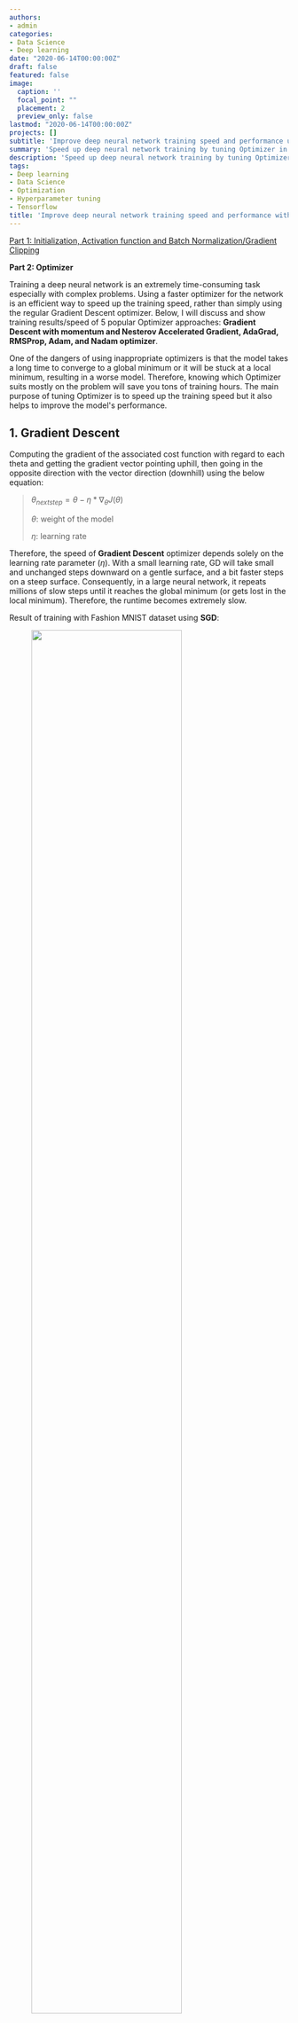 ```yaml
---
authors:
- admin
categories:
- Data Science
- Deep learning
date: "2020-06-14T00:00:00Z"
draft: false
featured: false
image:
  caption: ''
  focal_point: ""
  placement: 2
  preview_only: false
lastmod: "2020-06-14T00:00:00Z"
projects: []
subtitle: 'Improve deep neural network training speed and performance using Optimization'
summary: 'Speed up deep neural network training by tuning Optimizer in Tensorflow'
description: 'Speed up deep neural network training by tuning Optimizer in Tensorflow'
tags:
- Deep learning
- Data Science
- Optimization
- Hyperparameter tuning
- Tensorflow
title: 'Improve deep neural network training speed and performance with Optimization'
---
```


[Part 1: Initialization, Activation function and Batch Normalization/Gradient Clipping](https://geniusnhu.netlify.app/project/2020-05-30-speed-up-training-time-in-deep-neuron-net/)

**Part 2: Optimizer**

Training a deep neural network is an extremely time-consuming task especially with complex problems. Using a faster optimizer for the network is an efficient way to speed up the training speed, rather than simply using the regular Gradient Descent optimizer. Below, I will discuss and show training results/speed of 5 popular Optimizer approaches: **Gradient Descent with momentum and Nesterov Accelerated Gradient, AdaGrad, RMSProp, Adam, and Nadam optimizer**.

One of the dangers of using inappropriate optimizers is that the model takes a long time to converge to a global minimum or it will be stuck at a local minimum, resulting in a worse model. Therefore, knowing which Optimizer suits mostly on the problem will save you tons of training hours.
The main purpose of tuning Optimizer is to speed up the training speed but it also helps to improve the model's performance.

## 1. Gradient Descent

Computing the gradient of the associated cost function with regard to each theta and getting the gradient vector pointing uphill, then going in the opposite direction with the vector direction (downhill) using the below equation:

> $\theta_{next step} = \theta - \eta*  \nabla_{\theta}J(\theta)$
>
> $\theta$: weight of the model
>
> $\eta$: learning rate

Therefore, the speed of **Gradient Descent** optimizer depends solely on the learning rate parameter ($\eta$). With a small learning rate, GD will take small and unchanged steps downward on a gentle surface, and a bit faster steps on a steep surface. Consequently, in a large neural network, it repeats millions of slow steps until it reaches the global minimum (or gets lost in the local minimum). Therefore, the runtime becomes extremely slow.

Result of training with Fashion MNIST dataset using **SGD**:

<figure>
  <img src="SGD.png" alt="" style="width:80%">
  <figcaption>Firgure 1: Loss and accuracy of model using SGD with learning rate 0.001</figcaption>
</figure>

The loss declined gradually and will be closer and closer to global minimum after several more epochs.

There are other versions of Gradient Descent such as **Batch Gradient Descent** (running on a full dataset), **Mini-batch Gradient Descent** (running on random subsets of a dataset), **Stochastic Gradient Descent - SGD** (picking a random instance at each step), and all have pros and cons. **Batch Gradient Descent** can reach the global minimum at a terribly slow pace. **Mini-batch Gradient Descent** gets to the global minimum faster than BGD but it is easier to get stuck in the local minimum, and **SGD** is usually harder to get to the global minimum compared to the other two.

## 2. Momentum Optimization
Let's imagine, when a ball rolls from the summit, downward the sloping side to the foot of the hill, it will start slowly then increase the speed as the momentum picks up and eventually reaches a fast pace toward the minimum. This is how **Momentum Optimization** works. This is enabled by adding a momentum vector m and update the theta parameter with this new weight from *momentum vector* $m$

> $m$ &leftarrow; $\beta m - \eta * \nabla_{\theta}J(\theta)$
>
> $\theta_{next step}$ &leftarrow; $\theta + m$

*Gradient descent* does not take into account the previous gradients. By adding the *momentum vector*, it updates the weight $m$ after each iteration. The momentum $\beta$ is the parameter controls how fast the terminal velocity is, which is typically set at 0.9 but it should be tuned from 0.5 to 0.99. As a result, **Momentum Optimizer** converges better and faster than *SGD*.

```python
# Implement Momentum optimizer in Tensorflow
optimizer=keras.optimizers.SGD(lr=0.001, momentum=0.99)
```
<figure>
  <img src="SDG_momentum.png" alt="" style="width:80%">
  <figcaption>Figure 2: Loss and accuracy of models using SGD compared to momentum optimizer</figcaption>
</figure>

**Momentum** converges faster and eventually reaches a better result than *SGD*.

## 3. Nesterov Accelerated Gradient
Another variation of *Momentum Optimizer* is **Nesterov Accelerated Gradient - NAG**.

> $m$ &leftarrow; $\beta m - \eta * \nabla_{\theta}J(\theta + \beta m)$
> 
> $\theta_{next step}$ &leftarrow; $\theta + m$

The gradient of the cost function is measured at location $\theta + \beta m$ (instead of $\theta$ in the original momentum optimization). The reason behind this is that momentum optimization has already pointed toward the right direction, so we should use a slightly ahead location (an approximately next position of the $\theta$) to moderately accelerating the speed of convergence.

```python
# Implement Nesterov Accelerated Gradient optimizer in Tensorflow
optimizer=keras.optimizers.SGD(lr=0.001, momentum=0.9,nesterov=True
```
<figure>
  <img src="NAG_momentum.png" alt="" style="width:80%">
  <figcaption>Figure 3: Loss and accuracy of models using momentum compared to Nesterov Accelerated Gradient optimizer</figcaption>
</figure>

**NAG** showed only a slightly better result than original *Momentum*.

## 4. AdaGrad
One of the *Adaptive learning rate methods*, in which the algorithm goes faster down the steep slopes than the gentle slopes.
**AdaGrad** performs well in a simple quadratic problem but not in training a neural network because it tends to slow down a bit too fast and stops before reaching the global minimum. Due to this drawback, I do not usually use **AdaGrad** for Neural Network but instead apply **RMSProp**, an alternative of **AdaGrad**.

## 5. RMSProp - Root Mean Square Prop
This is one of the most frequently used optimizers, which continues the idea of *Adagrad* in trying to minimize the vertical movement and updating the model in a horizontal direction toward the global minimum.

*Adagrad* sums the gradients from the first iteration and that is why it usually never converges to the global minimum, while **RMSProp** accumulates the gradients from the previous iterations:

> $s$ &leftarrow; $\beta s - (1-\beta) \nabla_{\theta}J(\theta)^2$
> 
> $\theta_{nextstep}$ &leftarrow; $\theta + \frac{\eta \nabla_{\theta}J(\theta)}{\sqrt{s + \epsilon}}$

$\beta$: decay rate, typically set at 0.9

$s$: exponential average square of past gradients

```python
# Implement RMSProp optimizer in Tensorflow
optimizer=keras.optimizers.RMSprop(lr=0.001, rho=0.9)
```
<figure>
  <img src="adagrad_rmsprop.png" alt="" style="width:80%">
  <figcaption>Figure 4: Loss and accuracy of models using RMSProp compared to Adagrad optimizer</figcaption>
</figure>

**RMSProp** converges better than *Adagrad* which is lost at a plateau.

## 6. Adam
**Adam optimizer** is the combination of *Momentum* and *RMSProp* optimizers. In other words, it takes into account both the exponential decay average of past gradients and the exponential decay average of past squared gradients.

With these characteristics, **Adam** is suitable for handling sparse gradients on complex problems with complex data and a large number of features.

> $m$ &leftarrow; $\beta_1 m - (1-\beta_1) \nabla_{\theta}J(\theta)$
> 
> $s$ &leftarrow; $\beta_2 s - (1-\beta_2) \nabla_{\theta}J(\theta)$
>
> $\hat{m}$ &leftarrow; $\frac{m}{1-\beta_1^T}$
>
> $\hat{s}$ &leftarrow; $\frac{s}{1-\beta_2^T}$
>
> $\theta_{nextstep}$ &leftarrow; $\theta + \frac{\eta \hat{m}}{\sqrt{\hat{s} + \epsilon}}$

$\eta$: learning rate

$s$: exponential average square of past gradients

$m$: momentum vector

$\beta_1$: momentum decay, typlically set at 0.9

$\beta_2$: scaling decay, typlically set at 0.999

$\epsilon$: smoothing term

```python
# Implement Adam optimizer in Tensorflow
optimizer=keras.optimizers.Adam(lr=0.001, beta_1=0.9, beta_2=0.999)
```
<figure>
  <img src="adagrad_rmsprop_adam.png" alt="" style="width:80%">
  <figcaption>Figure 5: Loss and accuracy of models using Adagrad, RMSProp, and Adam</figcaption>
</figure>

## 7. Nadam
Another variation of *Adam* is **Nadam** (using *Adam optimizer with Nesterov technique*), resulting in a little faster training time than *Adam*.

```python
# Implement Nadam optimizer in Tensorflow
optimizer=keras.optimizers.Nadam(lr=0.001, beta_1=0.9, beta_2=0.999)
```
<figure>
  <img src="rmsprop_adam_nadam.png" alt="" style="width:80%">
  <figcaption>Figure 6: Loss and accuracy of models using RMSProp, Adam and Nadam</figcaption>
</figure>

**Adagrad, RMSProp, Ada, Nadam, and Adamax** are *Adaptive learning rate algorithms*, which require less tuning on hyperparameters. In case the performance of the model does not meet your expectation, you can try to change back to **Momentum optimizer** or **Nesterov Accelerated Gradient**.

# Final words :metal:

In conclusion, most of the time, *Adaptive learning rate algorithms* outperform *Gradient descent* and its variants in terms of speed, especially in a deep neural network. However, *Adaptive learning rate algorithms* do not ensure an absolute convergence to the global minimum.

If your model is not too complex with a small number of features, and training time is not your priority, using **Momentum**, **Nesterov Accelerated Gradient** or **SGD** is the optimal starting point, then tune the learning rate, activation functions, change Initialization technique to improve the model rather than using **Adaptive learning rate Optimizers** because the later ones hinder the risk of not converging to the global minimum.

<figure>
  <img src="summary.png" alt="" style="width:110%">
  <figcaption>Figure 7: Summary model performance on training loss of different optimization techniques</figcaption>
</figure>

* Regular SGD or regular Gradient Descent takes much more time to converge to the global minimum. Adagrad often stops too early before reaching the global minimum so in time it becomes the worse optimizer.
* With the Fashion MNIST dataset, Adam/Nadam eventually performs better than RMSProp and Momentum/Nesterov Accelerated Gradient. This depends on the model, usually, Nadam outperforms Adam but sometimes RMSProp gives the best performance.
* With my experience, I found out that Momentum, RMSProp, and Adam (or Nadam) should be the first try of the model.

## Summary

| Optimizer | Training speed | Converge quality | Note |
| ------ |:------:|:------------------:|:-------:|
| Gradient Descent / SGD | Medium for simple model<br>Slow for complex model | Good | Risk of converging to local minimum.<br>Can be controled by assigning the correct learning rate | 
| Momentum | Fast for simple model<br>Medium for complex model | Good | Suitable for less complex NN with small number of features<br>Need to consider tuning the momentum hyperparameter | 
| Nesterov Accelerated<br>Gradient | Fast for simple model<br>Medium for complex model | Good | Suitable for less complex NN with small number of features<br>Need to consider tuning the momentum hyperparameter | 
| AdaGrad | Fast | Usually miss global minimum<br>due to early stopping | Suitable for simple quadratic problem, not NN | 
| RMSProp | Fast | Acceptable | Suitable for complex NN<br>Need to tune Decay rate for better performance |
| Adam | Fast | Acceptable | Suitable for sparse gradients on complex model<br>with a large number of features |
| Nadam | Fast | Good | Suitable for sparse gradients on complex model<br>with a large number of features |

---

This article was originally published in [Towards Data Science](https://towardsdatascience.com/full-review-on-optimizing-neural-network-training-with-optimizer-9c1acc4dbe78)

Source code: [here](https://github.com/geniusnhu/DNN-Improvement/blob/master/Tuning_Optimizer.ipynb)